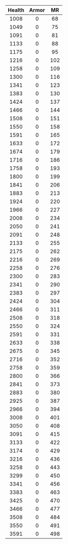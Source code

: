 | Health | Armor | MR |
|:---:|:---:|:---:|
|1008|0|68|
|1049|0|75|
|1091|0|81|
|1133|0|88|
|1175|0|95|
|1216|0|102|
|1258|0|109|
|1300|0|116|
|1341|0|123|
|1383|0|130|
|1424|0|137|
|1466|0|144|
|1508|0|151|
|1550|0|158|
|1591|0|165|
|1633|0|172|
|1674|0|179|
|1716|0|186|
|1758|0|193|
|1800|0|199|
|1841|0|206|
|1883|0|213|
|1924|0|220|
|1966|0|227|
|2008|0|234|
|2050|0|241|
|2091|0|248|
|2133|0|255|
|2175|0|262|
|2216|0|269|
|2258|0|276|
|2300|0|283|
|2341|0|290|
|2383|0|297|
|2424|0|304|
|2466|0|311|
|2508|0|318|
|2550|0|324|
|2591|0|331|
|2633|0|338|
|2675|0|345|
|2716|0|352|
|2758|0|359|
|2800|0|366|
|2841|0|373|
|2883|0|380|
|2925|0|387|
|2966|0|394|
|3008|0|401|
|3050|0|408|
|3091|0|415|
|3133|0|422|
|3174|0|429|
|3216|0|436|
|3258|0|443|
|3299|0|450|
|3341|0|456|
|3383|0|463|
|3425|0|470|
|3466|0|477|
|3508|0|484|
|3550|0|491|
|3591|0|498|
